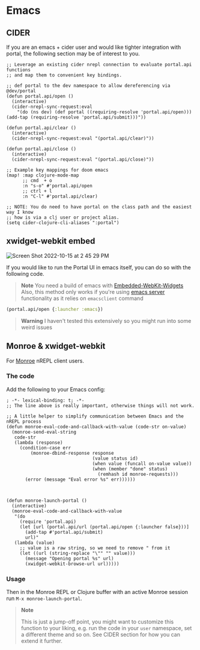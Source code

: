 # Emacs

## CIDER

If you are an emacs + cider user and would like tighter integration with portal,
the following section may be of interest to you.

```elisp
;; Leverage an existing cider nrepl connection to evaluate portal.api functions
;; and map them to convenient key bindings.

;; def portal to the dev namespace to allow dereferencing via @dev/portal
(defun portal.api/open ()
  (interactive)
  (cider-nrepl-sync-request:eval
    "(do (ns dev) (def portal ((requiring-resolve 'portal.api/open))) (add-tap (requiring-resolve 'portal.api/submit)))"))

(defun portal.api/clear ()
  (interactive)
  (cider-nrepl-sync-request:eval "(portal.api/clear)"))

(defun portal.api/close ()
  (interactive)
  (cider-nrepl-sync-request:eval "(portal.api/close)"))

;; Example key mappings for doom emacs
(map! :map clojure-mode-map
      ;; cmd  + o
      :n "s-o" #'portal.api/open
      ;; ctrl + l
      :n "C-l" #'portal.api/clear)

;; NOTE: You do need to have portal on the class path and the easiest way I know
;; how is via a clj user or project alias.
(setq cider-clojure-cli-aliases ":portal")
```

## xwidget-webkit embed

![Screen Shot 2022-10-15 at 2 45 29 PM](https://user-images.githubusercontent.com/1986211/196008954-f3aeac5f-0a5f-4c90-bd82-22f727beda57.png)

If you would like to run the Portal UI in emacs itself, you can do so with the
following code.

> **Note**
> You need a build of emacs with [Embedded-WebKit-Widgets][1]
> Also, this method only works if you're using [emacs server](https://www.gnu.org/software/emacs/manual/html_node/emacs/Emacs-Server.html) functionality as it relies on `emacsclient` command

```clojure
(portal.api/open {:launcher :emacs})
```

> **Warning**
> I haven't tested this extensively so you might run into some weird
> issues

[1]: https://www.gnu.org/software/emacs/manual/html_node/emacs/Embedded-WebKit-Widgets.html

## Monroe & xwidget-webkit

For [Monroe](https://github.com/sanel/monroe) nREPL client users.

### The code

Add the following to your Emacs config:

```elisp
; -*- lexical-binding: t; -*-
;; The line above is really important, otherwise things will not work.

;; A little helper to simplify communication between Emacs and the nREPL process
(defun monroe-eval-code-and-callback-with-value (code-str on-value)
  (monroe-send-eval-string
   code-str
   (lambda (response)
     (condition-case err
         (monroe-dbind-response response
                                (value status id)
                                (when value (funcall on-value value))
                                (when (member "done" status)
                                  (remhash id monroe-requests)))
       (error (message "Eval error %s" err))))))



(defun monroe-launch-portal ()
  (interactive)
  (monroe-eval-code-and-callback-with-value
   "(do
     (require 'portal.api)
     (let [url (portal.api/url (portal.api/open {:launcher false}))]
       (add-tap #'portal.api/submit)
       url)"
   (lambda (value)
     ;; value is a raw string, so we need to remove " from it
     (let ((url (string-replace "\"" "" value)))
       (message "Opening portal %s" url)
       (xwidget-webkit-browse-url url)))))

```

### Usage

Then in the Monroe REPL or Clojure buffer with an active Monroe session run `M-x monroe-launch-portal`.

> **Note**
>
> This is just a jump-off point, you might want to customize this function to your
> liking, e.g. run the code in your `user` namespace, set a different theme and so on.
> See CIDER section for how you can extend it further.

